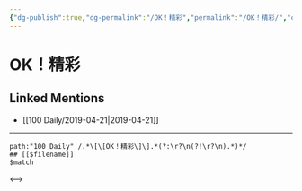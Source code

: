 ```yaml
---
{"dg-publish":true,"dg-permalink":"/OK！精彩","permalink":"/OK！精彩/","created":"2023-03-12T16:40:51.307+08:00","updated":"2023-03-12T16:40:51.677+08:00"}
---
```


# OK！精彩

## Linked Mentions
- [[100 Daily/2019-04-21\|2019-04-21]]


---

```expander
path:"100 Daily" /.*\[\[OK！精彩\]\].*(?:\r?\n(?!\r?\n).*)*/
## [[$filename]]
$match
```

<-->